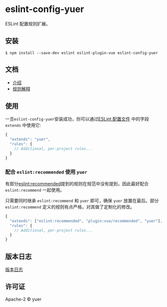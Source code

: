 # eslint-config-yuer

ESLint 配置规则扩展。

## 安装

```
$ npm install --save-dev eslint eslint-plugin-vue eslint-config-yuer
```

## 文档

- [介绍](docs/eslint-standard.md)
- [规则解释](docs/RULE.md)

## 使用

一旦`eslint-config-yuer`安装成功，你可以通过[ESLint 配置文件](http://eslint.org/docs/user-guide/configuring) 中的字段 `extends` 中使用它:

```js
{
  "extends": "yuer",
  "rules": {
    // Additional, per-project rules...
  }
}
```

### 配合 `eslint:recommended` 使用 `yuer`

有部分[eslint:recommended](http://eslint.org/docs/rules/)提到的规则在规范中没有提到，因此最好配合 `eslint:recommend` 一起使用。

只需要同时继承 `eslint:recommend` 和 `yuer` 即可，确保 `yuer` 放置在最后。部分 `eslint:recommend` 定义的规则有点严格，对其做了定制化的修改。

```js
{
  "extends": ["eslint:recommended", "plugin:vue/recommended", "yuer"],
  "rules": {
    // Additional, per-project rules...
  }
}
```

## 版本日志

[版本日志](CHANGELOG.md)

## 许可证

Apache-2 © yuer
